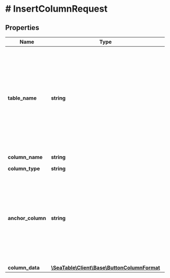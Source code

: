 # # InsertColumnRequest

## Properties

Name | Type | Description | Notes
------------ | ------------- | ------------- | -------------
**table_name** | **string** | The name of the table to perform the operation on. Alternatively, you can use the &#x60;table_id&#x60; instead of &#x60;table_name&#x60;. If using &#x60;table_id&#x60;, ensure that the key in the request body is replaced accordingly. |
**column_name** | **string** | The name of the column. |
**column_type** | **string** |  |
**anchor_column** | **string** | Give the name or the key of a column after you would like to add this new column. If you leave this empty, the new column will be created at the end. | [optional]
**column_data** | [**\SeaTable\Client\Base\ButtonColumnFormat**](ButtonColumnFormat.md) |  |


